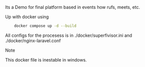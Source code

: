 Its a Demo for final platform based in events how rufs, meets, etc. 

Up with docker using 
```bash
    docker compose up -d --build
```

All configs for the procesess is in ./docker/superfivisor.ini and ./docker/nginx-laravel.conf 
> [!NOTE]  
> This docker file is inestable in windows. 
